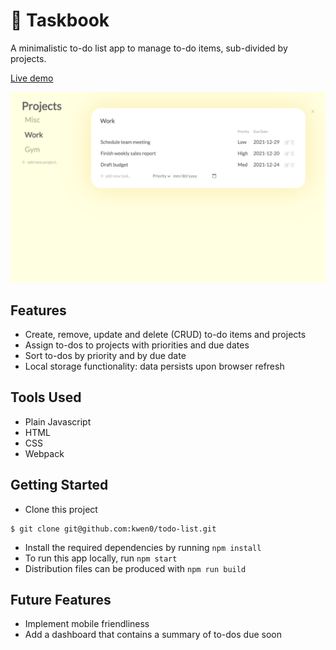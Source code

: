 # 📝 Taskbook
A minimalistic to-do list app to manage to-do items, sub-divided by projects.

[Live demo](https://kwen0.github.io/todo-list/)

<img width="700" alt="screenshot" src="./dist/screenshot.png">

## Features
- Create, remove, update and delete (CRUD) to-do items and projects
- Assign to-dos to projects with priorities and due dates
- Sort to-dos by priority and by due date
- Local storage functionality: data persists upon browser refresh

## Tools Used
- Plain Javascript
- HTML 
- CSS
- Webpack

## Getting Started
- Clone this project
```
$ git clone git@github.com:kwen0/todo-list.git
```
- Install the required dependencies by running `npm install`
- To run this app locally, run `npm start`
- Distribution files can be produced with `npm run build`

## Future Features
- Implement mobile friendliness
- Add a dashboard that contains a summary of to-dos due soon